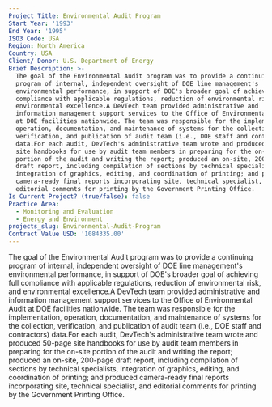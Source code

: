 ```yaml
---
Project Title: Environmental Audit Program
Start Year: '1993'
End Year: '1995'
ISO3 Code: USA
Region: North America
Country: USA
Client/ Donor: U.S. Department of Energy
Brief Description: >-
  The goal of the Environmental Audit program was to provide a continuing
  program of internal, independent oversight of DOE line management's
  environmental performance, in support of DOE's broader goal of achieving full
  compliance with applicable regulations, reduction of environmental risk, and
  environmental excellence.A DevTech team provided administrative and
  information management support services to the Office of Environmental Audit
  at DOE facilities nationwide. The team was responsible for the implementation,
  operation, documentation, and maintenance of systems for the collection,
  verification, and publication of audit team (i.e., DOE staff and contractors)
  data.For each audit, DevTech's administrative team wrote and produced 50-page
  site handbooks for use by audit team members in preparing for the on-site
  portion of the audit and writing the report; produced an on-site, 200-page
  draft report, including compilation of sections by technical specialists,
  integration of graphics, editing, and coordination of printing; and produced
  camera-ready final reports incorporating site, technical specialist, and
  editorial comments for printing by the Government Printing Office.
Is Current Project? (true/false): false
Practice Area:
  - Monitoring and Evaluation
  - Energy and Environment
projects_slug: Environmental-Audit-Program
Contract Value USD: '1084335.00'
---
```

The goal of the Environmental Audit program was to provide a continuing program of internal, independent oversight of DOE line management's environmental performance, in support of DOE's broader goal of achieving full compliance with applicable regulations, reduction of environmental risk, and environmental excellence.A DevTech team provided administrative and information management support services to the Office of Environmental Audit at DOE facilities nationwide. The team was responsible for the implementation, operation, documentation, and maintenance of systems for the collection, verification, and publication of audit team (i.e., DOE staff and contractors) data.For each audit, DevTech's administrative team wrote and produced 50-page site handbooks for use by audit team members in preparing for the on-site portion of the audit and writing the report; produced an on-site, 200-page draft report, including compilation of sections by technical specialists, integration of graphics, editing, and coordination of printing; and produced camera-ready final reports incorporating site, technical specialist, and editorial comments for printing by the Government Printing Office.